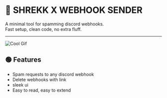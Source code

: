 # 🧩 SHREKK X WEBHOOK SENDER

A minimal tool for spamming discord webhooks.  
Fast setup, clean code, no extra fluff.

---
![Cool Gif]([https://media.giphy.com/media/3o7aD2saalBwwftBIY/giphy.gif](https://images-ext-1.discordapp.net/external/Ta0ejU6RaPt-msmCs2bcO_JRUj_GnK3FexGNBxVetWI/https/media.tenor.com/M-gxaGNB8zUAAAAe/shrek-smile.png))

## 🟢 Features

- Spam requests to any discord webhook
- Delete webhooks with link
- sleek ui
- Easy to read, easy to extend
